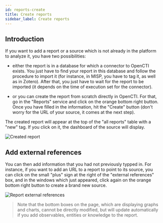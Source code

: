 ```yaml
---
id: reports-create
title: Create reports
sidebar_label: Create reports
---
```


## Introduction

If you want to add a report or a source which is not already in the platform to analyze it, you have two possibilities:

* either the report is in a database for which a connector to OpenCTI exists. You just have to find your report in this database and follow the procedure to import it (for instance, in MISP, you have to tag it, as well as in Zotero). After that, you just have to wait for the report to be imported (it depends on the time of execution set for the connector).

* or you can create the report from scratch directly in OpenCTI. For that, go in the "Reports" service and click on the orange bottom right  button. Once you have filled in the information, hit the "Create" button (don't worry for the URL of your source, it comes at the next step).

The created report will appear at the top of the "all reports" table with a "new" tag. If you click on it, the dashboard of the source will display. 

![Created report](assets/usage/report_created.png "Created report")

## Add external references

You can then add information that you had not previously typped in. For instance, if you want to add an URL to a report to point to its source, you can click on the small "plus" sign at the right of the "external references" box, and in the windows which just appeared, click again on the orange bottom right button to create a brand new source.

![Report external references](assets/usage/report_external-references.png "Report external references")

> Note that the bottom boxes on the page, which are displaying graphs and charts, cannot be directly modified, but will update automatically if you add observables, entities or knowledge to the report.